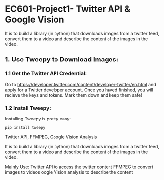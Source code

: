 # EC601-Project1- Twitter API & Google Vision

It is to build a library (in python) that downloads images from a twitter feed, convert them to a video and describe the   content of the images in the video.

## 1. Use Tweepy to Download Images:

### 1.1 Get the Twitter API Credential:

Go to https://developer.twitter.com/content/developer-twitter/en.html and apply for a Twitter developer account. Once you haved finished, you will recieve the keys and tokens. Mark them down and keep them safe! 

### 1.2 Install Tweepy:  
Installing Tweepy is pretty easy:  

	pip install tweepy










Twitter API, FFMPEG, Google Vision Analysis

It is to build a library (in python) that downloads images from a twitter feed, convert them to a video and describe the   content of the images in the video.

Mainly Use:
 Twitter API to access the twitter content
 FFMPEG to convert images to videos
 oogle Vision analysis to describe the content
